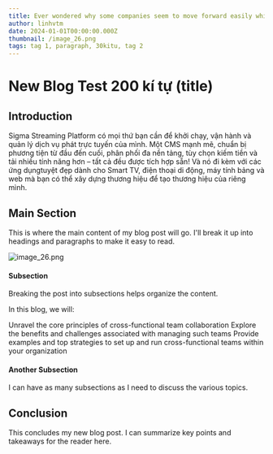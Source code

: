 ```yaml
---
title: Ever wondered why some companies seem to move forward easily while others struggle to keep up? Chances are that the leading companies have figured out how to implement cross-functional teamwork alooo.
author: linhvtm
date: 2024-01-01T00:00:00.000Z
thumbnail: /image_26.png
tags: tag 1, paragraph, 30kitu, tag 2
---
```


# New Blog Test 200 kí tự (title)

## Introduction

Sigma Streaming Platform có mọi thứ bạn cần để khởi chạy, vận hành và quản lý dịch vụ phát trực tuyến của mình. Một CMS mạnh mẽ, chuẩn bị phương tiện từ đầu đến cuối, phân phối đa nền tảng, tùy chọn kiếm tiền và tải nhiều tính năng hơn – tất cả đều được tích hợp sẵn! Và nó đi kèm với các ứng dụngtuyệt đẹp dành cho Smart TV, điện thoại di động, máy tính bảng và web mà bạn có thể xây dựng thương hiệu để tạo thương hiệu của riêng mình.

## Main Section

This is where the main content of my blog post will go. I'll break it up into headings and paragraphs to make it easy to read.

![image\_26.png](/image_26.png)

#### Subsection

Breaking the post into subsections helps organize the content.

In this blog, we will:

Unravel the core principles of cross-functional team collaboration
Explore the benefits and challenges associated with managing such teams
Provide examples and top strategies to set up and run cross-functional teams within your organization

#### Another Subsection

I can have as many subsections as I need to discuss the various topics.

## Conclusion

This concludes my new blog post. I can summarize key points and takeaways for the reader here.
